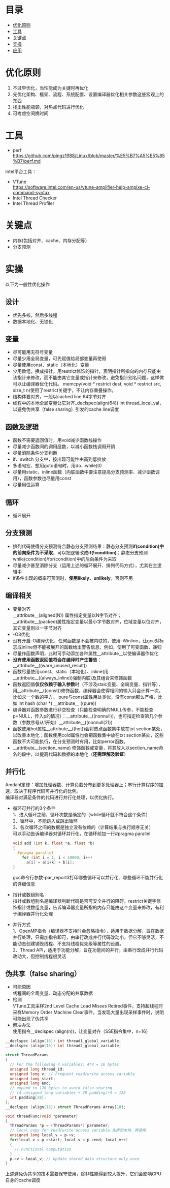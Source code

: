 # 目录  
- [优化原则](#优化原则)  
- [工具](#工具)  
- [关键点](#关键点)  
- [实操](#实操)
- [应用](#应用)

# 优化原则  
1. 不过早优化，当性能成为关键时再优化  
2. 先优化架构、框架、流程、系统配置、设置编译器优化相关参数这些宏观上的东西        
3. 找出性能瓶颈，对热点代码进行优化  
4. 可考虑空间换时间

# 工具 
* perf   
https://github.com/pingz1988/Linux/blob/master/%E5%B7%A5%E5%85%B7/perf.md

Intel平台工具：
* VTune     
https://software.intel.com/en-us/vtune-amplifier-help-amplxe-cl-command-syntax  
* Intel Thread Checker  
* Intel Thread Profiler  

# 关键点  
* 内存(包括对齐、cache、内存分配等）
* 分支预测

# 实操  
以下为一般性优化操作

## 设计  
* 优先多核，然后多线程
* 数据本地化、无锁化  

## 变量 
* 尽可能用无符号变量
* 尽量少用全局变量，可先赋值给局部变量再使用  
* 尽量使用const、static（本地化）变量 
* 少用数组，换成指针。用restrict修饰的指针，表明指针所指向的内存只能由该指针来修改，而不能由其它变量或指针来修改，避免指针别名问题，这样做可以让编译器优化代码。 memcpy(void * restrict dest, void * restrict src, size_t n)使用了restrict关键字，不让内存重叠操作。
* 结构体要对齐，一般以cached line 64字节对齐  
* 线程中的本地全局变量让它对齐_declspec(align(64)) int thread_local_val，以避免伪共享（false sharing）引发的cache line调度

## 函数及逻辑
* 函数不需要返回值时，用void减少函数栈操作  
* 尽量减少函数间的调用层数，以减小函数栈调用开销
* 尽量消除条件分支判断  
* if、switch 分支中，按出现可能性由高到低排放  
* 多语句宏、想用goto语句时，用do...while(0)  
* 尽量用static、inline函数（内联函数中要注意提高分支预测率、减少函数调用），函数参数也尽量用const
* 尽量用位运算  

## 循环  
* 循环展开

## 分支预测
* 排列代码使得分支预测符合静态分支预测结果：静态分支预测**if(condition)中的前向条件为不采取**，可以把逻辑改成**if(!condition)**；静态分支预测while(condition)/for(condition)中的后向条件为采取
* 尽量减少甚至消除分支（运用上述的循环展开、排列代码方式），尤其在主逻辑中
* if条件出现的概率可预测时，**使用likely、unlikely**，否则不用  

## 编译相关  
* 变量对齐  
\_\_attribute\_\_(aligned(N)) 属性指定变量以N字节对齐；\_\_attribute\_\_(packed)属性指定变量以最小字节数对齐，位域变量以位对齐，其它变量则以一字节对齐
* -O3优化  
* 没有开启-O编译优化，任何函数是不会被内联的，使用–Winline，让gcc对标志成inline但不能被展开的函数给出警告信息，例如，使用了可变函数、递归  
* 尽量作函数声明，此时可手动添加各种属性\_\_attribute\_\_以使编译器作优化  
* **没有使用函数返回值将会在编译时产生警告**：\_\_attribute__((warn_unused_result))
* 函数尽量使用const、static（本地化）、inline(用\_\_attribute\_\_((always_inline))强制内联)及其组合来修饰函数  
* 函数返回值**仅仅依赖于输入参数**时（不涉及staic变量、全局变量、指针等），用\_\_attribute__((const))修饰函数，编译器会使得相同的输入只会计算一次。比如求一个数的平方。 pure与const属性用处类似，没有const那么严格，比如 int hash (char \*) \_\_attribute\_\_ ((pure))   
* 编译器对函数参数进行非空检查（只能检查明确的NULL传参，不能检查p=NULL，传入p的情况）：\_\_attribute__((nonnull))，也可指定检查第几个参数（参数序号从1开始）\_\_attribute__((nonnull(2)))
* 函数使用hot属性\_\_attribute__((hot))会将热点函数集中放在txt section某处，以改善本地化；函数使用cold属性也会把函数集中放在txt section某处，这些函数不大可能执行，在分支预测时有用，比如perror函数。
* \_\_attribute__(section_name) 修饰函数或变量，将其放入以section_name命名的段中，以提高代码和数据的本地化（**还需理解及验证**）  

## 并行化
Amdahl定律：增加处理器数、计算负载分布到更多处理器上；串行计算程序的加速，取决于程序代码可并行化的比例。  
编译器对满足条件的代码进行并行化处理，以优化执行。  
* 循环可并行的3个条件    
  1、进入循环之前，循环次数是确定的（while循环就不符合这个条件）  
  2、循环中，不能跳入或跳出循环  
  3、各次循环之间的数据是独立没有依赖的（计算结果与执行顺序无关）  
  可以手动告诉编译器对循环并行化，在循环前加一行\#pragma parallel   
  ```c
  void add (int k, float *a, float *b)
  {
    #pragma parallel
      for (int i = 1; i < 10000; i++)
        a[i] = a[i+k] + b[i];
  }
  ```
  gcc命令行参数-par_report3打印哪些循环可以并行化、哪些循环不能并行化的详细信息  
* 指针或数组别名  
  指针或数组别名是编译器判断代码是否可安全并行的阻碍。restrict关键字修饰指针或数组变量，告诉编译器变量所指的内存只能由这个变量来修改，有利于编译器并行化处理    
  
* 并行方式  
  1、OpenMP指令（编译器不支持时会忽略指令），适用于数据分解，旨在数据并行处理，只需加指令即可，由串行改成并行代码改动小，但它不够灵活，不能动态创建销毁线程、不支持线程优先级等属性的设置。      
  2、Thread API，适用于功能分解，旨在功能间的并行，由串行改成并行代码改动大，但控制线程很灵活  

## 伪共享（false sharing）
* 可能原因  
线程间的全局变量、动态分配的共享数据  
* 检测  
VTune工具采样2nd Level Cache Load Misses Retired事件，支持超线程时采样Memory Order Machine Clear事件，当发现大量出现采样事件时，说明可能出现了伪共享  
* 解决办法  
使用指令__declspec (align(n))，让变量对齐（SSE指令集中，n=16）
```c
__declspec (align(16)) int thread1_global_variable;
__declspec (align(16)) int thread2_global_variable;

struct ThreadParams
{
  // For the following 4 variables: 4*4 = 16 bytes
  unsigned long thread_id;
  unsigned long v; // Frequent read/write access variable
  unsigned long start;
  unsigned long end;
  // expand to 128 bytes to avoid false-sharing
  // (4 unsigned long variables + 28 padding)*4 = 128
  int padding[28];
};
__declspec (align(16)) struct ThreadParams Array[10];

void threadFunc(void *parameter)
{
  ThreadParams *p = (ThreadParams*) parameter;
  // local copy for read/write access variable.先拷到本地，再使用
  unsigned long local_v = p->v;
  for(local_v = p->start; local_v < p->end; local_v++)
  {
    // Functional computation
  }
  p->v = local_v; // Update shared data structure only once
}
```
上述避免伪共享的技术需要保守使用，除非性能得到较大提升，它们会影响CPU自身的cache调度
